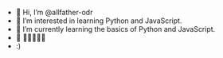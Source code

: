 - 👋 Hi, I’m @allfather-odr
- 👀 I’m interested in learning Python and JavaScript. 
- 🌱 I’m currently learning the basics of Python and JavaScript. 
- 💞️ 🐍🐍🐍🐍🐍
- :) 
<!---
allfather-odr/allfather-odr is a ✨ special ✨ repository because its `README.md` (this file) appears on your GitHub profile.
You can click the Preview link to take a look at your changes.
--->
